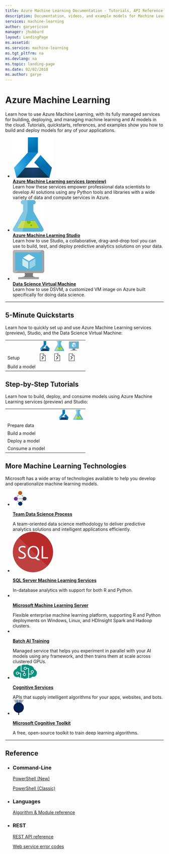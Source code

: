 ```yaml
---
title: Azure Machine Learning Documentation - Tutorials, API Reference | Microsoft Docs
description: Documentation, videos, and example models for Machine Learning, a cloud service for data scientists and developers using predictive analytics in applications.
services: machine-learning
author: garyericson
manager: jhubbard
layout: LandingPage
ms.assetid: 
ms.service: machine-learning
ms.tgt_pltfrm: na
ms.devlang: na
ms.topic: landing-page
ms.date: 02/02/2018
ms.author: garye
---
```

# Azure Machine Learning

Learn how to use Azure Machine Learning, with its fully managed services for building, deploying, and managing machine learning and AI models in the cloud. Tutorials, quickstarts, references, and examples show you how to build and deploy models for any of your applications.

<ul class="panelContent cardsFTitle">
    <li>
        <div class="cardSize">
            <div class="cardPadding">
                <div class="card">
                    <div class="cardImageOuter">
                        <a href="/azure/machine-learning/preview">
                        <div class="cardImage">
                            <img src="media/index/i_machine-learning.svg" alt="" />
                        </div>
                        </a>
                    </div>
                    <div class="cardText">
                        <a href="/azure/machine-learning/preview">
                        <b>Azure Machine Learning services (preview)</b>
                        </a>
                        <br>Learn how these services empower professional data scientists to develop AI solutions using any Python tools and libraries with a wide variety of data and compute services in Azure.
                    </div>
                </div>
            </div>
        </div>
    </li>
    <li>
        <div class="cardSize">
            <div class="cardPadding">
                <div class="card">
                    <div class="cardImageOuter">
                        <a href="/azure/machine-learning/studio">
                        <div class="cardImage">
                            <img src="media/index/machine-learning-studio.svg" alt="" />
                        </div>
                        </a>
                    </div>
                    <div class="cardText">
                        <a href="/azure/machine-learning/studio">
                        <b>Azure Machine Learning Studio</b>
                        </a>
                        <br>Learn how to use Studio, a collaborative, drag-and-drop tool you can use to build, test, and deploy predictive analytics solutions on your data.
                    </div>
                </div>
            </div>
        </div>
    </li>
    <li>
        <div class="cardSize">
            <div class="cardPadding">
                <div class="card">
                    <div class="cardImageOuter">
                        <a href="/azure/machine-learning/data-science-virtual-machine">
                        <div class="cardImage">
                            <img src="media/index/virtualmachine.svg" alt="" />
                        </div>
                        </a>
                    </div>
                    <div class="cardText">
                        <a href="/azure/machine-learning/data-science-virtual-machine">
                        <b>Data Science Virtual Machine</b>
                        </a>
                        <br>Learn how to use DSVM, a customized VM image on Azure built specifically for doing data science. 
                    </div>
                </div>
            </div>
        </div>
    </li>
</ul>

---

<h2>5-Minute Quickstarts</h2>

Learn how to quickly set up and use Azure Machine Learning services (preview), Studio, and the Data Science Virtual Machine:

<table width="50%">
<th>
    <td><img height="32" width="32" src="media/index/i_machine-learning.svg"></td>
    <td><img height="32" width="32" src="media/index/machine-learning-studio.svg"></td>
    <td><img height="32" width="32" src="media/index/virtualmachine.svg"></td>
    <td> </td>
</th>
<tr>
    <td>Setup</td>
    <td><a href="/azure/machine-learning/preview/quickstart-installation"><img src="media/index/link.png"></a></td>
    <td><a href="/azure/machine-learning/studio/create-workspace"><img src="media/index/link.png"></a></td>
    <td><a href="/azure/machine-learning/data-science-virtual-machine/provision-vm"><img src="media/index/link.png"></a></td>
</tr>
<tr>
    <td>Build a model</td>
    <td><a href="/azure/machine-learning/preview/quickstart-installation"><img height="16" width="16" src="media/index/link.svg"></a></td>
    <td><a href="/azure/machine-learning/studio/create-experiment"><img height="16" width="16" src="media/index/link.svg"></a></td>
    <td> </td>
</tr>
</table>

<h2>Step-by-Step Tutorials</h2>

Learn how to build, deploy, and consume models using Azure Machine Learning services (preview) and Studio:

<table>
<th>
    <td> </td>
    <td><img height="32" width="32" src="media/index/i_machine-learning.svg"></td>
    <td><img height="32" width="32" src="media/index/machine-learning-studio.svg"></td>
</th>
<tr>
    <td>Prepare data</td>
    <td><a href="/azure/machine-learning/preview/tutorial-classifying-iris-part-1"><img height="16" width="16" src="media/index/link.svg"></a></td>
    <td><a href="/azure/machine-learning/studio/walkthrough-2-upload-data"><img height="16" width="16" src="media/index/link.svg"></a></td>
</tr>
<tr>
    <td>Build a model</td>
    <td><a href="/azure/machine-learning/preview/tutorial-classifying-iris-part-2"><img height="16" width="16" src="media/index/link.svg"></a></td>
    <td><a href="/azure/machine-learning/studio/walkthrough-3-create-new-experiment"><img height="16" width="16" src="media/index/link.svg"></a></td>
</tr>
<tr>
    <td>Deploy a model</td>
    <td><a href="/azure/machine-learning/preview/tutorial-classifying-iris-part-3"><img height="16" width="16" src="media/index/link.svg"></a></td>
    <td><a href="/azure/machine-learning/studio/walkthrough-5-publish-web-service"><img height="16" width="16" src="media/index/link.svg"></a></td>
</tr>
<tr>
    <td>Consume a model</td>
    <td><a href="/azure/machine-learning/preview/model-management-consumption"><img height="16" width="16" src="media/index/link.svg"></a></td>
    <td><a href="/azure/machine-learning/studio/walkthrough-6-access-web-service"><img height="16" width="16" src="media/index/link.svg"></a></td>
</tr>
</table>


<h2>More Machine Learning Technologies</h2>

Microsoft has a wide array of technologies available to help you develop and operationalize machine learning models.

<ul class="panelContent cardsFTitle">
    <li>
        <div class="cardSize">
            <div class="cardPadding">
                <div class="card">
                    <div class="cardImageOuter">
                        <a href="/azure/machine-learning/team-data-science-process">
                        <div class="cardImage">
                            <img src="media/index/tdsp.png" alt="" />
                        </div>
                        </a>
                    </div>
                    <div class="cardText">
                        <a href="/azure/machine-learning/team-data-science-process">
                        <p><b>Team Data Science Process</b></p>
                        </a>
                        A team-oriented data science methodology to deliver predictive analytics solutions and intelligent applications efficiently.
                    </div>
                </div>
            </div>
        </div>
    </li>
    <li>
        <div class="cardSize">
            <div class="cardPadding">
                <div class="card">
                    <div class="cardImageOuter">
                        <a href="/sql/advanced-analytics/r/r-services">
                        <div class="cardImage">
                            <img src="media/index/logo_sql.svg" alt="" />
                        </div>
                        </a>
                    </div>
                    <div class="cardText">
                        <a href="/sql/advanced-analytics/r/r-services">
                        <p><b>SQL Server Machine Learning Services</b></p>
                        </a>
                        In-database analytics with support for both R and Python.
                    </div>
                </div>
            </div>
        </div>
    </li>
    <li>
        <div class="cardSize">
            <div class="cardPadding">
                <div class="card">
                    <div class="cardImageOuter">
                        <a href="/machine-learning-server/">
                        <div class="cardImage">
                            <img src="/media/logos/logo_R.svg" alt="" />
                        </div>
                        </a>
                    </div>
                    <div class="cardText">
                        <a href="/machine-learning-server/">
                        <p><b>Microsoft Machine Learning Server</b></p>
                        </a>
                        Flexible enterprise machine learning platform, supporting R and Python deployments on Windows, Linux, and HDInsight Spark and Hadoop clusters.
                    </div>
                </div>
            </div>
        </div>
    </li>
    <li>
        <div class="cardSize">
            <div class="cardPadding">
                <div class="card">
                    <div class="cardImageOuter">
                        <a href="/azure/batch-ai/">
                        <div class="cardImage">
                            <img src="/media/logos/logo_azure.svg" alt="" />
                        </div>
                        </a>
                    </div>
                    <div class="cardText">
                        <a href="/azure/batch-ai/">
                        <p><b>Batch AI Training</b></p>
                        </a>
                        Managed service that helps you experiment in parallel with your AI models using any framework, and then trains them at scale across clustered GPUs.
                    </div>
                </div>
            </div>
        </div>
    </li>
    <li>
        <div class="cardSize">
            <div class="cardPadding">
                <div class="card">
                    <div class="cardImageOuter">
                        <a href="/azure/#pivot=products&panel=cognitive">
                        <div class="cardImage">
                            <img src="media/index/cognitive-services.png" alt="" />
                        </div>
                        </a>
                    </div>
                    <div class="cardText">
                        <a href="/azure/#pivot=products&panel=cognitive">
                        <p><b>Cognitive Services</b></p>
                        </a>
                        APIs that supply intelligent algorithms for your apps, websites, and bots.
                    </div>
                </div>
            </div>
        </div>
    </li>
    <li>
        <div class="cardSize">
            <div class="cardPadding">
                <div class="card">
                    <div class="cardImageOuter">
                        <a href="/cognitive-toolkit/">
                        <div class="cardImage">
                            <img src="media/index/cntk.png" alt="" />
                        </div>
                        </a>
                    </div>
                    <div class="cardText">
                        <a href="/cognitive-toolkit/">
                        <p><b>Microsoft Cognitive Toolkit</b></p>
                        </a>
                        A free, open-source toolkit to train deep learning algorithms.
                    </div>
                </div>
            </div>
        </div>
    </li>
</ul>


---

<h2>Reference</h2>
<ul class="panelContent cardsW">
    <li>
        <div class="cardSize">
            <div class="cardPadding">
                <div class="card">
                    <div class="cardText">
                        <h3>Command-Line</h3>
                        <p><a href="/powershell/resourcemanager/azurerm.machinelearning/v0.11.1/azurerm.machinelearning">PowerShell (New)</a></p>
                        <p><a href="/azure/machine-learning/studio/powershell-module?toc=%2fazure%2fmachine-learning%2fstudio%2ftoc.json">PowerShell (Classic)</a></p>
                    </div>
                </div>
            </div>
        </div>
    </li>
    <li>
        <div class="cardSize">
            <div class="cardPadding">
                <div class="card">
                    <div class="cardText">
                        <h3>Languages</h3>
                        <p><a href="https://msdn.microsoft.com/library/azure/dn905974.aspx">Algorithm &amp; Module reference</a></p>
                   </div>
                </div>
            </div>
        </div>
    </li>
    <li>
        <div class="cardSize">
            <div class="cardPadding">
                <div class="card">
                    <div class="cardText">
                        <h3>REST</h3>
                        <p><a href="/rest/api/machinelearning">REST API reference</a></p>
                        <p><a href="/azure/machine-learning/studio/web-service-error-codes?toc=%2fazure%2fmachine-learning%2fstudio%2ftoc.json">Web service error codes</a></p>
                    </div>
                </div>
            </div>
        </div>
    </li>
</ul>

